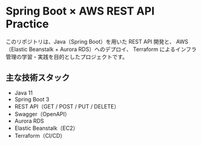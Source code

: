 # Spring Boot × AWS REST API Practice

このリポジトリは、Java（Spring Boot）を用いた REST API 開発と、
AWS（Elastic Beanstalk + Aurora RDS）へのデプロイ、
Terraform によるインフラ管理の学習・実践を目的としたプロジェクトです。

## 主な技術スタック
- Java 11
- Spring Boot 3
- REST API（GET / POST / PUT / DELETE）
- Swagger（OpenAPI）
- Aurora RDS
- Elastic Beanstalk（EC2）
- Terraform（CI/CD）


